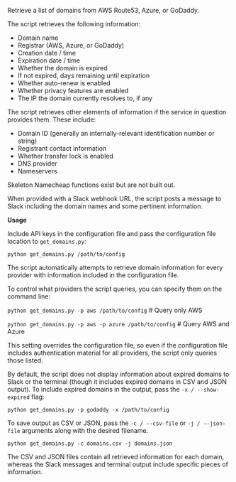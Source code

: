 Retrieve a list of domains from AWS Route53, Azure, or GoDaddy.

The script retrieves the following information:

* Domain name
* Registrar (AWS, Azure, or GoDaddy)
* Creation date / time
* Expiration date / time
* Whether the domain is expired
* If not expired, days remaining until expiration
* Whether auto-renew is enabled
* Whether privacy features are enabled
* The IP the domain currently resolves to, if any

The script retrieves other elements of information if the service in question provides them. These include:

* Domain ID (generally an internally-relevant identification number or string)
* Registrant contact information
* Whether transfer lock is enabled
* DNS provider
* Nameservers

Skeleton Namecheap functions exist but are not built out.

When provided with a Slack webhook URL, the script posts a message to Slack including the domain names and some pertinent information.

**Usage**

Include API keys in the configuration file and pass the configuration file location to `get_domains.py`:

`python get_domains.py /path/to/config`

The script automatically attempts to retrieve domain information for every provider with information included in the configuration file.

To control what providers the script queries, you can specify them on the command line:

`python get_domains.py -p aws /path/to/config` # Query only AWS

`python get_domains.py -p aws -p azure /path/to/config` # Query AWS and Azure

This setting overrides the configuration file, so even if the configuration file includes authentication material for all providers, the script only queries those listed.

By default, the script does not display information about expired domains to Slack or the terminal (though it includes expired domains in CSV and JSON output). To include expired domains in the output, pass the `-x / --show-expired` flag:

`python get_domains.py -p godaddy -x /path/to/config`

To save output as CSV or JSON, pass the `-c / --csv-file` or `-j / --json-file` arguments along with the desired filename.

`python get_domains.py -c domains.csv -j domains.json`

The CSV and JSON files contain all retrieved information for each domain, whereas the Slack messages and terminal output include specific pieces of information.


